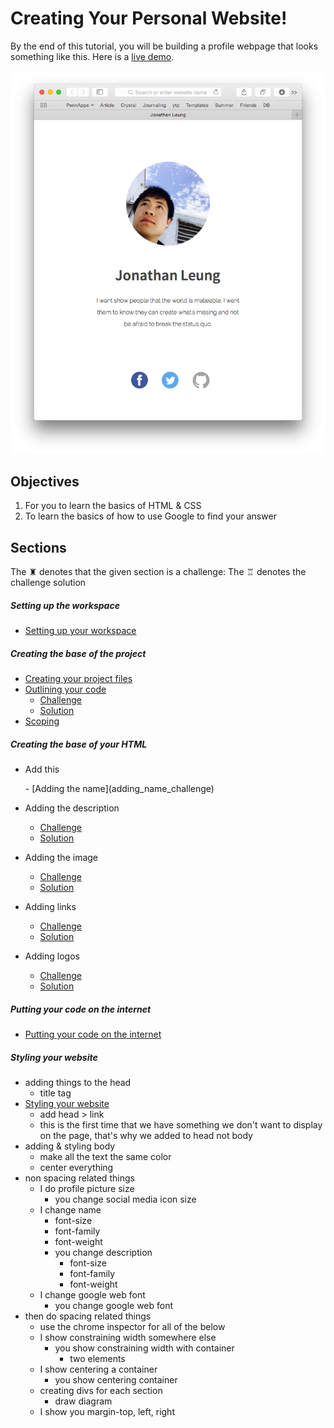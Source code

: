 # Creating Your Personal Website!

By the end of this tutorial, you will be building a profile webpage that looks something like this. Here is a 
[live demo](https://rawgit.com/hackedu/hack-camp/cohort_4-portfolio/cohort_4/playbook/workshops/portfolio/src/final_portfolio/index.html).


![](img/final_screenshot.png)


## Objectives

1. For you to learn the basics of HTML & CSS
2. To learn the basics of how to use Google to find your answer

## Sections

The ♜ denotes that the given section is a challenge: 
The ♖ denotes the challenge solution

##### Setting up the workspace
- [Setting up your workspace](c9_setup.md)

##### Creating the base of the project

- [Creating your project files](file_creation.md)
- [Outlining your code](outlining.md)
    - [Challenge](outline_challenge.md)
    - [Solution](outline_solution.md)
- [Scoping](scoping.md)

##### Creating the base of your HTML

- Add this 
    <!DOCTYPE html>
    <html>
    <body>
        
    </body>
    </html>
    - [Adding the name](adding_name_challenge)
- Adding the description
    - [Challenge](description_challenge.md)
    - [Solution](description_solution.md)
- Adding the image
    - [Challenge](image_challenge.md)
    - [Solution](image_solution.md)
- Adding links
    - [Challenge](links_challenge.md)
    - [Solution](links_solution.md)
- Adding logos
    - [Challenge](logos_challenge.md)
    - [Solution](logos_solution.md)

##### Putting your code on the internet
- [Putting your code on the internet](github.md)

##### Styling your website
- adding things to the head
    - title tag
- [Styling your website](add_css.md)
    - add head > link
    - this is the first time that we have something we don't want to display on the page, that's why we added to head not body
- adding & styling body
    - make all the text the same color
    - center everything
- non spacing related things
    - I do profile picture size
        - you change social media icon size
    - I change name
        - font-size
        - font-family
        - font-weight
        - you change description
            - font-size
            - font-family
            - font-weight
    - I change google web font
        - you change google web font
- then do spacing related things
    - use the chrome inspector for all of the below
    - I show constraining width somewhere else
        - you show constraining width with container
            - two elements
    - I show centering a container
        - you show centering container
    - creating divs for each section
        - draw diagram
    - I show you margin-top, left, right


